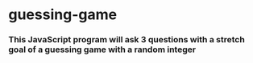 # guessing-game

### This JavaScript program will ask 3 questions with a stretch goal of a guessing game with a random integer
